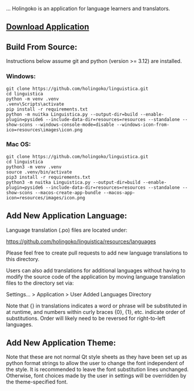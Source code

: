 ... Holingoko is an application for language learners and translators.
## <a href="http://www.holingoko.github.io/linguistica.com/pages/download">Download Application</a>
## Build From Source:
Instructions below assume git and python (version >= 3.12) are installed.
### Windows:
```
git clone https://github.com/holingoko/linguistica.git
cd linguistica
python -m venv .venv
.venv\Scripts\activate
pip install -r requirements.txt
python -m nuitka Linguistica.py --output-dir=build --enable-plugin=pyside6 --include-data-dir=resources=resources --standalone --show-scons --windows-console-mode=disable --windows-icon-from-ico=resources\images\icon.png
```
### Mac OS:
```
git clone https://github.com/holingoko/linguistica.git
cd linguistica
python3 -m venv .venv
source .venv/bin/activate
pip3 install -r requirements.txt
python3 -m nuitka Linguistica.py --output-dir=build --enable-plugin=pyside6 --include-data-dir=resources=resources --standalone --show-scons --macos-create-app-bundle --macos-app-icon=resources/images/icon.png
```
## Add New Application Language:
Language translation (.po) files are located under:

https://github.com/holingoko/linguistica/resources/languages

Please feel free to create pull requests to add new language translations to 
this directory.

Users can also add translations for additional languages without having to 
modify the source code of the application by moving language translation files 
to the directory set via:

Settings... > Application > User Added Languages Directory

Note that {} in translations indicates a word or phrase will be substituted in 
at runtime, and numbers within curly braces {0}, {1}, etc. indicate order of 
substitutions. Order will likely need to be reversed for right-to-left languages.
## Add New Application Theme:

Note that these are not normal Qt style sheets as they have been set up as 
python format strings to allow the user to change the font independent of the 
style. It is recommended to leave the font substitution lines unchanged.
Otherwise, font choices made by the user in settings will be overridden by the 
theme-specified font.
